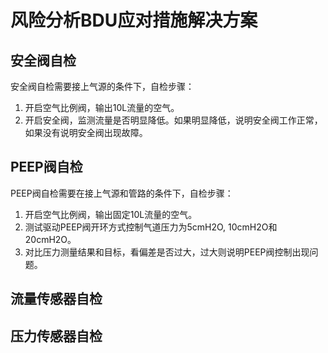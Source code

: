 # 风险分析BDU应对措施解决方案

## 安全阀自检

安全阀自检需要接上气源的条件下，自检步骤：

1. 开启空气比例阀，输出10L流量的空气。
2. 开启安全阀，监测流量是否明显降低。如果明显降低，说明安全阀工作正常，如果没有说明安全阀出现故障。

## PEEP阀自检

PEEP阀自检需要在接上气源和管路的条件下，自检步骤：

1. 开启空气比例阀，输出固定10L流量的空气。
2. 测试驱动PEEP阀开环方式控制气道压力为5cmH2O, 10cmH2O和20cmH2O。
3. 对比压力测量结果和目标，看偏差是否过大，过大则说明PEEP阀控制出现问题。

## 流量传感器自检

## 压力传感器自检

